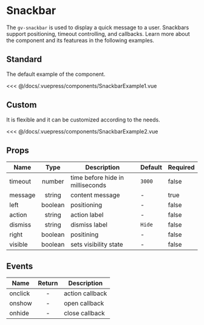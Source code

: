 # Snackbar

The `gv-snackbar` is used to display a quick message to a user. Snackbars support positioning, timeout controlling, and callbacks. Learn more about the component and its featureas in the following examples.

## Standard

The default example of the component.

<snackbar-example-1 />

<<< @/docs/.vuepress/components/SnackbarExample1.vue

## Custom

It is flexible and it can be customized according to the needs.

<snackbar-example-2 />

<<< @/docs/.vuepress/components/SnackbarExample2.vue

## Props

| Name    |  Type   | Description                      | Default | Required |
| ------- | :-----: | -------------------------------- | ------- | -------- |
| timeout | number  | time before hide in milliseconds | `3000`  | false    |
| message | string  | content message                  | -       | true     |
| left    | boolean | positioning                      | -       | false    |
| action  | string  | action label                     | -       | false    |
| dismiss | string  | dismiss label                    | `Hide`  | false    |
| right   | boolean | positining                       | -       | false    |
| visible | boolean | sets visibility state            | -       | false    |

## Events

| Name    | Return | Description     |
| ------- | :----: | --------------- |
| onclick |   -    | action callback |
| onshow  |   -    | open callback   |
| onhide  |   -    | close callback  |
